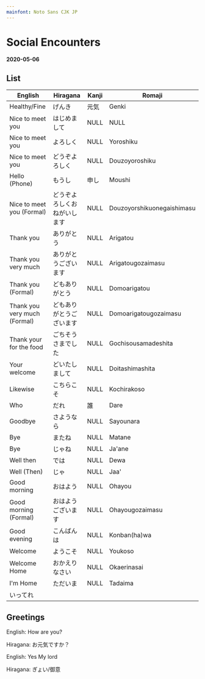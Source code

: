 ```yaml
---
mainfont: Noto Sans CJK JP
---
```

# Social Encounters

**2020-05-06**

## List

| English                      | Hiragana                     | Kanji | Romaji                     |
| ---                          | ---                          | ---   | ---                        |
| Healthy/Fine                 | げんき                       | 元気  | Genki                      |
| Nice to meet you             | はじめまして                 | NULL  | NULL                       |
| Nice to meet you             | よろしく　                   | NULL  | Yoroshiku                  |
| Nice to meet you             | どうぞよろしく               | NULL  | Douzoyoroshiku             |
| Hello (Phone)                | もうし　                     | 申し  | Moushi                     |
| Nice to meet you (Formal)    | どうぞよろしくおねがいします | NULL  | Douzoyorshikuonegaishimasu |
| Thank you                    | ありがとう　                 | NULL  | Arigatou                   |
| Thank you very much          | ありがとうございます         | NULL  | Arigatougozaimasu          |
| Thank you (Formal)           | どもありがとう               | NULL  | Domoarigatou               |
| Thank you very much (Formal) | どもありがとうございます     | NULL  | Domoarigatougozaimasu      |
| Thank your for the food      | ごちそうさまでした           | NULL  | Gochisousamadeshita        |
| Your welcome                 | どいたしまして               | NULL  | Doitashimashita            |
| Likewise                     | こちらこそ                   | NULL  | Kochirakoso                |
| Who                          | だれ                         | 誰    | Dare                       |
| Goodbye                      | さようなら                   | NULL  | Sayounara                  |
| Bye                          | またね                       | NULL  | Matane                     |
| Bye                          | じゃね                       | NULL  | Ja'ane                     |
| Well then                    | では                         | NULL  | Dewa                       |
| Well (Then)                  | じゃ                         | NULL  | Jaa'                       |
| Good morning                 | おはよう                     | NULL  | Ohayou                     |
| Good morning (Formal)        | おはようございます           | NULL  | Ohayougozaimasu            |
| Good evening                 | こんばんは                   | NULL  | Konban(ha)wa               |
| Welcome                      | ようこそ                     | NULL  | Youkoso                    |
| Welcome Home                 | おかえりなさい               | NULL  | Okaerinasai                |
| I'm Home                     | ただいま                     | NULL  | Tadaima                    |
| いってれ

## Greetings

English: How are you?

Hiragana: お元気ですか？


English: Yes My lord

Hiragana: ぎょい/御意
